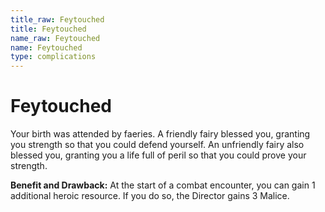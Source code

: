 ```yaml
---
title_raw: Feytouched
title: Feytouched
name_raw: Feytouched
name: Feytouched
type: complications
---
```


# Feytouched

Your birth was attended by faeries. A friendly fairy blessed you, granting you strength so that you could defend yourself. An unfriendly fairy also blessed you, granting you a life full of peril so that you could prove your strength.

**Benefit and Drawback:** At the start of a combat encounter, you can gain 1 additional heroic resource. If you do so, the Director gains 3 Malice.
